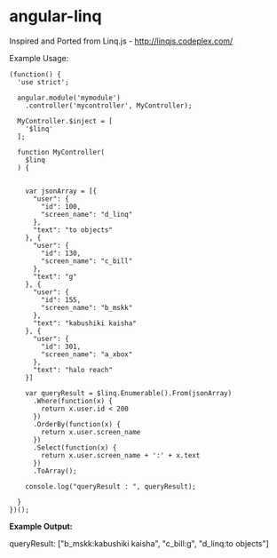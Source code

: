 # angular-linq
Inspired and Ported from Linq.js  - http://linqjs.codeplex.com/

Example Usage:

```
(function() {
  'use strict';

  angular.module('mymodule')
    .controller('mycontroller', MyController);

  MyController.$inject = [
    '$linq'
  ];

  function MyController(
    $linq
  ) {


    var jsonArray = [{
      "user": {
        "id": 100,
        "screen_name": "d_linq"
      },
      "text": "to objects"
    }, {
      "user": {
        "id": 130,
        "screen_name": "c_bill"
      },
      "text": "g"
    }, {
      "user": {
        "id": 155,
        "screen_name": "b_mskk"
      },
      "text": "kabushiki kaisha"
    }, {
      "user": {
        "id": 301,
        "screen_name": "a_xbox"
      },
      "text": "halo reach"
    }]

    var queryResult = $linq.Enumerable().From(jsonArray)
      .Where(function(x) {
        return x.user.id < 200
      })
      .OrderBy(function(x) {
        return x.user.screen_name
      })
      .Select(function(x) {
        return x.user.screen_name + ':' + x.text
      })
      .ToArray();

    console.log("queryResult : ", queryResult);

  }
})();

```
**Example Output:**

queryResult: ["b_mskk:kabushiki kaisha", "c_bill:g", "d_linq:to objects"]


